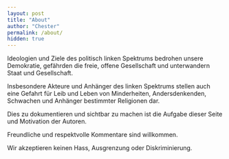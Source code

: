 ```yaml
---
layout: post
title: "About"
author: "Chester"
permalink: /about/
hidden: true
---
```


Ideologien und Ziele des politisch linken Spektrums bedrohen unsere Demokratie, gefährden die freie, offene Gesellschaft und unterwandern Staat und Gesellschaft.

Insbesondere Akteure und Anhänger des linken Spektrums stellen auch eine Gefahrt für Leib und Leben von Minderheiten, Andersdenkenden, Schwachen und Anhänger bestimmter Religionen dar.

Dies zu dokumentieren und sichtbar zu machen ist die Aufgabe dieser Seite und Motivation der Autoren.

Freundliche und respektvolle Kommentare sind willkommen.

Wir akzeptieren keinen Hass, Ausgrenzung oder Diskriminierung.